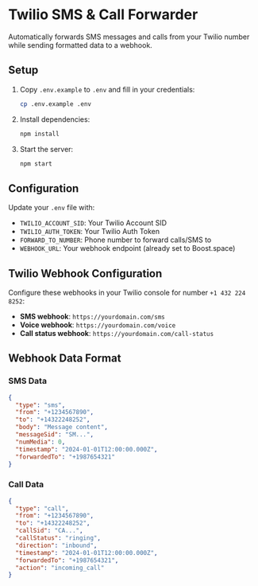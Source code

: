 # Twilio SMS & Call Forwarder

Automatically forwards SMS messages and calls from your Twilio number while sending formatted data to a webhook.

## Setup

1. Copy `.env.example` to `.env` and fill in your credentials:
   ```bash
   cp .env.example .env
   ```

2. Install dependencies:
   ```bash
   npm install
   ```

3. Start the server:
   ```bash
   npm start
   ```

## Configuration

Update your `.env` file with:
- `TWILIO_ACCOUNT_SID`: Your Twilio Account SID
- `TWILIO_AUTH_TOKEN`: Your Twilio Auth Token  
- `FORWARD_TO_NUMBER`: Phone number to forward calls/SMS to
- `WEBHOOK_URL`: Your webhook endpoint (already set to Boost.space)

## Twilio Webhook Configuration

Configure these webhooks in your Twilio console for number `+1 432 224 8252`:

- **SMS webhook**: `https://yourdomain.com/sms`
- **Voice webhook**: `https://yourdomain.com/voice`
- **Call status webhook**: `https://yourdomain.com/call-status`

## Webhook Data Format

### SMS Data
```json
{
  "type": "sms",
  "from": "+1234567890",
  "to": "+14322248252", 
  "body": "Message content",
  "messageSid": "SM...",
  "numMedia": 0,
  "timestamp": "2024-01-01T12:00:00.000Z",
  "forwardedTo": "+1987654321"
}
```

### Call Data
```json
{
  "type": "call",
  "from": "+1234567890",
  "to": "+14322248252",
  "callSid": "CA...",
  "callStatus": "ringing",
  "direction": "inbound",
  "timestamp": "2024-01-01T12:00:00.000Z",
  "forwardedTo": "+1987654321",
  "action": "incoming_call"
}
```